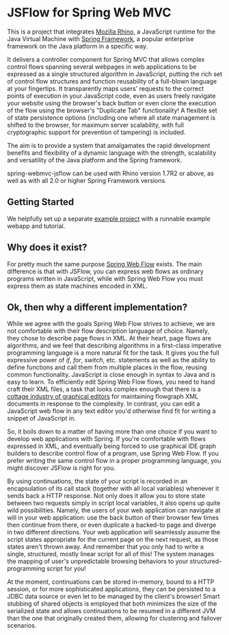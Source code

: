 # JSFlow for Spring Web MVC

This is a project that integrates [Mozilla Rhino](https://github.com/mozilla/rhino), a JavaScript runtime for the Java Virtual Machine with [Spring Framework](https://projects.spring.io/spring-framework/), a popular enterprise framework on the Java platform in a specific way.

It delivers a controller component for Spring MVC that allows complex control flows spanning several webpages in web applications to be expressed as a single structured algorithm in JavaScript, putting the rich set of control flow structures and function reusability of a full-blown language at your fingertips. It transparently maps users' requests to the correct points of execution in your JavaScript code, even as users freely navigate your website using the browser's back button or even clone the execution of the flow using the browser's "Duplicate Tab" functionality! A flexible set of state persistence options (including one where all state management is shifted to the browser, for maximum server scalability, with full cryptographic support for prevention of tampering) is included.

The aim is to provide a system that amalgamates the rapid development benefits and flexibility of a dynamic language with the strength, scalability and versatility of the Java platform and the Spring framework.

spring-webmvc-jsflow can be used with Rhino version 1.7R2 or above, as well as with all 2.0 or higher Spring Framework versions.

## Getting Started

We helpfully set up a separate [example project](szegedi/spring-web-jsflow-example) with a runnable example webapp and tutorial.

## Why does it exist?

For pretty much the same purpose [Spring Web Flow](http://projects.spring.io/spring-webflow/) exists. The main difference is that with JSFlow, you can express web flows as ordinary programs written in JavaScript, while with Spring Web Flow you must express them as state machines encoded in XML.

## Ok, then why a different implementation?

While we agree with the goals Spring Web Flow strives to achieve, we are not comfortable with their flow description language of choice. Namely, they chose to describe page flows in XML. At their heart, page flows are algorithms, and we feel that describing algorithms in a first-class imperative programming language is a more natural fit for the task. It gives you the full expressive power of _if_, _for_, _switch_, etc. statements as well as the ability to define functions and call them from multiple places in the flow, reusing common functionality. JavaScript is close enough in syntax to Java and is easy to learn. To efficiently edit Spring Web Flow flows, you need to hand craft their XML files, a task that looks complex enough that there is a [cottage industry of graphical editors](https://duckduckgo.com/?q=spring+web+flow+editor) for maintaining flowgraph XML documents in response to the complexity. In contrast, you can edit a JavaScript web flow in any text editor you'd otherwise find fit for writing a snippet of JavaScript in.

So, it boils down to a matter of having more than one choice if you want to develop web applications with Spring. If you're comfortable with flows expressed in XML, and eventually being forced to use graphical IDE graph builders to describe control flow of a program, use Spring Web Flow. If you prefer writing the same control flow in a proper programming language, you might discover JSFlow is right for you.

By using continuations, the state of your script is recorded in an encapsulation of its call stack (together with all local variables) whenever it sends back a HTTP response. Not only does it allow you to store state between two requests simply in script local variables, it also opens up quite wild possibilities. Namely, the users of your web application can navigate at will in your web application: use the back button of their browser few times then continue from there, or even duplicate a backed-to page and diverge in two different directions. Your web application will seamlessly assume the script states appropriate for the current page on the next request, as those states aren't thrown away. And remember that you only had to write a single, structured, mostly linear script for all of this! The system manages the mapping of user's unpredictable browsing behaviors to your structured-programming script for you!

At the moment, continuations can be stored in-memory, bound to a HTTP session, or for more sophisticated applications, they can be persisted to a JDBC data source or even let to be managed by the client's browser! Smart stubbing of shared objects is employed that both minimizes the size of the serialized state and allows continuations to be resumed in a different JVM than the one that originally created them, allowing for clustering and failover scenarios.

